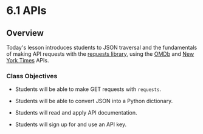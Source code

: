 # 6.1 APIs

## Overview

Today's lesson introduces students to JSON traversal and the fundamentals of making API requests with the [requests library](http://docs.python-requests.org/en/master/), using the [OMDb](https://www.omdbapi.com/) and [New York Times](https://developer.nytimes.com/) APIs.

### Class Objectives

* Students will be able to make GET requests with `requests`.

* Students will be able to convert JSON into a Python dictionary.

* Students will read and apply API documentation.

* Students will sign up for and use an API key.